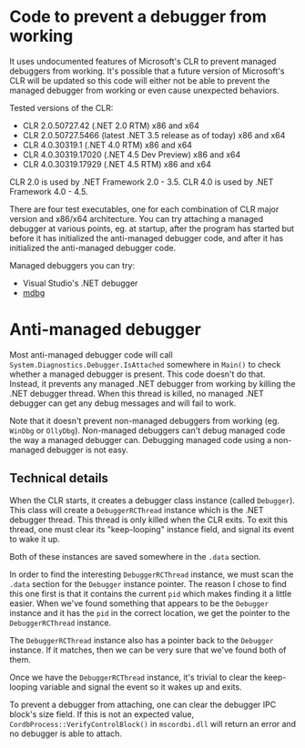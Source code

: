 Code to prevent a debugger from working
=============================================================

It uses undocumented features of Microsoft's CLR to prevent managed debuggers from working. It's possible that a future version of Microsoft's CLR will be updated so this code will either not be able to prevent the managed debugger from working or even cause unexpected behaviors.

Tested versions of the CLR:

* CLR 2.0.50727.42 (.NET 2.0 RTM) x86 and x64
* CLR 2.0.50727.5466 (latest .NET 3.5 release as of today) x86 and x64
* CLR 4.0.30319.1 (.NET 4.0 RTM) x86 and x64
* CLR 4.0.30319.17020 (.NET 4.5 Dev Preview) x86 and x64
* CLR 4.0.30319.17929 (.NET 4.5 RTM) x86 and x64

CLR 2.0 is used by .NET Framework 2.0 - 3.5. CLR 4.0 is used by .NET Framework 4.0 - 4.5.

There are four test executables, one for each combination of CLR major version and x86/x64 architecture. You can try attaching a managed debugger at various points, eg. at startup, after the program has started but before it has initialized the anti-managed debugger code, and after it has initialized the anti-managed debugger code.

Managed debuggers you can try:

* Visual Studio's .NET debugger
* [mdbg](https://www.microsoft.com/en-us/download/details.aspx?id=2282)

Anti-managed debugger
=====================

Most anti-managed debugger code will call `System.Diagnostics.Debugger.IsAttached` somewhere in `Main()` to check whether a managed debugger is present. This code doesn't do that. Instead, it prevents any managed .NET debugger from working by killing the .NET debugger thread. When this thread is killed, no managed .NET debugger can get any debug messages and will fail to work.

Note that it doesn't prevent non-managed debuggers from working (eg. `WinDbg` or `OllyDbg`). Non-managed debuggers can't debug managed code the way a managed debugger can. Debugging managed code using a non-managed debugger is not easy.

Technical details
-----------------

When the CLR starts, it creates a debugger class instance (called `Debugger`). This class will create a `DebuggerRCThread` instance which is the .NET debugger thread. This thread is only killed when the CLR exits. To exit this thread, one must clear its "keep-looping" instance field, and signal its event to wake it up.

Both of these instances are saved somewhere in the `.data` section.

In order to find the interesting `DebuggerRCThread` instance, we must scan the `.data` section for the `Debugger` instance pointer. The reason I chose to find this one first is that it contains the current `pid` which makes finding it a little easier. When we've found something that appears to be the `Debugger` instance and it has the `pid` in the correct location, we get the pointer to the `DebuggerRCThread` instance.

The `DebuggerRCThread` instance also has a pointer back to the `Debugger` instance. If it matches, then we can be very sure that we've found both of them.

Once we have the `DebuggerRCThread` instance, it's trivial to clear the keep-looping variable and signal the event so it wakes up and exits.

To prevent a debugger from attaching, one can clear the debugger IPC block's size field. If this is not an expected value, `CordbProcess::VerifyControlBlock()` in `mscordbi.dll` will return an error and no debugger is able to attach.
